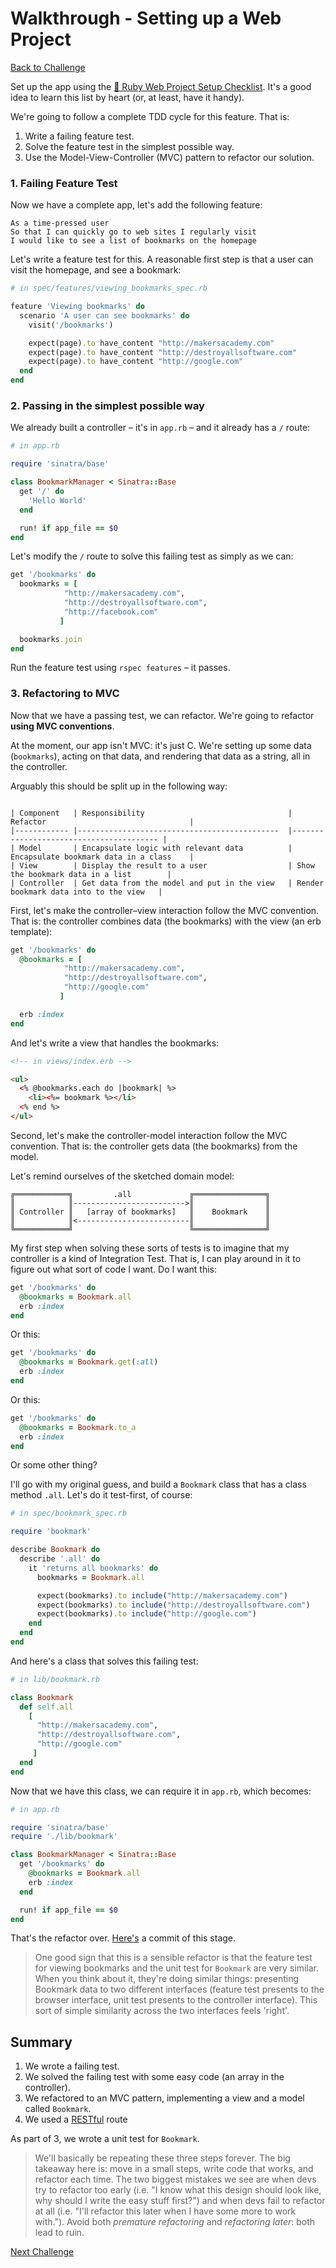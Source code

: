 # Walkthrough - Setting up a Web Project

[Back to Challenge](../02_setting_up_a_web_project.md)

Set up the app using the [:pill: Ruby Web Project Setup Checklist](../../pills/ruby_web_project_setup_list.md). It's a good idea to learn this list by heart (or, at least, have it handy).

We're going to follow a complete TDD cycle for this feature. That is:

1. Write a failing feature test.
2. Solve the feature test in the simplest possible way.
3. Use the Model-View-Controller (MVC) pattern to refactor our solution.

### 1. Failing Feature Test

Now we have a complete app, let's add the following feature:

```
As a time-pressed user
So that I can quickly go to web sites I regularly visit
I would like to see a list of bookmarks on the homepage
```

Let's write a feature test for this. A reasonable first step is that a user can visit the homepage, and see a bookmark:

```ruby
# in spec/features/viewing_bookmarks_spec.rb

feature 'Viewing bookmarks' do
  scenario 'A user can see bookmarks' do
    visit('/bookmarks')

    expect(page).to have_content "http://makersacademy.com"
    expect(page).to have_content "http://destroyallsoftware.com"
    expect(page).to have_content "http://google.com"
  end
end
```

### 2. Passing in the simplest possible way

We already built a controller – it's in `app.rb` – and it already has a `/` route:

```ruby
# in app.rb

require 'sinatra/base'

class BookmarkManager < Sinatra::Base
  get '/' do
    'Hello World'
  end

  run! if app_file == $0
end
```

Let's modify the `/` route to solve this failing test as simply as we can:

```ruby
get '/bookmarks' do
  bookmarks = [
            "http://makersacademy.com",
            "http://destroyallsoftware.com",
            "http://facebook.com"
           ]

  bookmarks.join
end
```

Run the feature test using `rspec features` – it passes.

### 3. Refactoring to MVC

Now that we have a passing test, we can refactor. We're going to refactor **using MVC conventions**.

At the moment, our app isn't MVC: it's just C. We're setting up some data (`bookmarks`), acting on that data, and rendering that data as a string, all in the controller.

Arguably this should be split up in the following way:

```

| Component   | Responsibility                                | Refactor                                |
|------------ |---------------------------------------------  |---------------------------------------- |
| Model       | Encapsulate logic with relevant data          | Encapsulate bookmark data in a class    |
| View        | Display the result to a user                  | Show the bookmark data in a list        |
| Controller  | Get data from the model and put in the view   | Render bookmark data into to the view   |
```

First, let's make the controller–view interaction follow the MVC convention. That is: the controller combines data (the bookmarks) with the view (an erb template):

```ruby
get '/bookmarks' do
  @bookmarks = [
            "http://makersacademy.com",
            "http://destroyallsoftware.com",
            "http://google.com"
           ]

  erb :index
end
```

And let's write a view that handles the bookmarks:

```html
<!-- in views/index.erb -->

<ul>
  <% @bookmarks.each do |bookmark| %>
    <li><%= bookmark %></li>
  <% end %>
</ul>
```

Second, let's make the controller-model interaction follow the MVC convention. That is: the controller gets data (the bookmarks) from the model.

Let's remind ourselves of the sketched domain model:

```
╔════════════╗         .all             ╔════════════════╗
║            ║------------------------->║                ║
║ Controller ║   [array of bookmarks]   ║    Bookmark    ║
║            ║<-------------------------║                ║
╚════════════╝                          ╚════════════════╝
```

My first step when solving these sorts of tests is to imagine that my controller is a kind of Integration Test. That is, I can play around in it to figure out what sort of code I want. Do I want this:

```ruby
get '/bookmarks' do
  @bookmarks = Bookmark.all
  erb :index
end
```

Or this:

```ruby
get '/bookmarks' do
  @bookmarks = Bookmark.get(:all)
  erb :index
end
```

Or this:

```ruby
get '/bookmarks' do
  @bookmarks = Bookmark.to_a
  erb :index
end
```

Or some other thing?

I'll go with my original guess, and build a `Bookmark` class that has a class method `.all`. Let's do it test-first, of course:

```ruby
# in spec/bookmark_spec.rb

require 'bookmark'

describe Bookmark do
  describe '.all' do
    it 'returns all bookmarks' do
      bookmarks = Bookmark.all

      expect(bookmarks).to include("http://makersacademy.com")
      expect(bookmarks).to include("http://destroyallsoftware.com")
      expect(bookmarks).to include("http://google.com")
    end
  end
end
```

And here's a class that solves this failing test:

```ruby
# in lib/bookmark.rb

class Bookmark
  def self.all
    [
      "http://makersacademy.com",
      "http://destroyallsoftware.com",
      "http://google.com"
     ]
  end
end
```

Now that we have this class, we can require it in `app.rb`, which becomes:

```ruby
# in app.rb

require 'sinatra/base'
require './lib/bookmark'

class BookmarkManager < Sinatra::Base
  get '/bookmarks' do
    @bookmarks = Bookmark.all
    erb :index
  end

  run! if app_file == $0
end
```

That's the refactor over. [Here's](https://github.com/sjmog/bookmark_manager/commit/5d6b8da046dbf533e5e92b49275951ad2d22d684) a commit of this stage.

> One good sign that this is a sensible refactor is that the feature test for viewing bookmarks and the unit test for `Bookmark` are very similar. When you think about it, they're doing similar things: presenting Bookmark data to two different interfaces (feature test presents to the browser interface, unit test presents to the controller interface). This sort of simple similarity across the two interfaces feels 'right'.

## Summary

1. We wrote a failing test.
2. We solved the failing test with some easy code (an array in the controller).
3. We refactored to an MVC pattern, implementing a view and a model called `Bookmark`.
4. We used a [RESTful](../pills/rest.md) route

As part of 3, we wrote a unit test for `Bookmark`.

> We'll basically be repeating these three steps forever. The big takeaway here is: move in a small steps, write code that works, and refactor each time. The two biggest mistakes we see are when devs try to refactor too early (i.e. "I know what this design should look like, why should I write the easy stuff first?") and when devs fail to refactor at all (i.e. "I'll refactor this later when I have some more to work with."). Avoid both _premature refactoring_ and _refactoring later_: both lead to ruin.

[Next Challenge](../03_setting_up_a_database.md)
